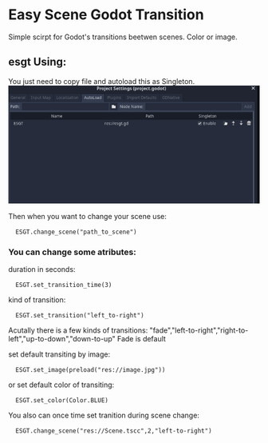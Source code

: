 # Easy Scene Godot Transition
Simple scirpt for Godot's transitions beetwen scenes. Color or image.

## esgt Using:

You just need to copy file and autoload this as Singleton.
![Image AUTOLOAD](https://github.com/Kandif/esgt/blob/main/autoload.png?raw=true)

Then when you want to change your scene use:
```GDscript
  ESGT.change_scene("path_to_scene")
```

### You can change some atributes:
duration in seconds:
```GDscript
  ESGT.set_transition_time(3)
```
kind of transition:
```GDscript
  ESGT.set_transition("left_to-right")
```
Acutally there is a few kinds of transitions: "fade","left-to-right","right-to-left","up-to-down","down-to-up"
Fade is default


set default transiting by image:
```GDscript
  ESGT.set_image(preload("res://image.jpg"))
```
or set default color of transiting:
```GDscript
  ESGT.set_color(Color.BLUE)
```

You also can once time set tranition during scene change:
```GDscript
  ESGT.change_scene("res://Scene.tscc",2,"left-to-right")
```

